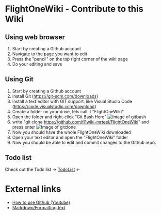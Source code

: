 # FlightOneWiki - Contribute to this Wiki

## Using web browser

1. Start by creating a Github account
2. Navigate to the page you want to edit
3. Press the "pencil" on the top right corner of the wiki page
4. Do your editing and save


## Using Git

1. Start by creating a Github account
2. Install Git (<a href='https://git-scm.com/downloads' target='_BLANK'>https://git-scm.com/downloads</a>)
3. Install a text editor with GIT support, like Visual Studio Code (<a href='https://code.visualstudio.com/download' target='_BLANK'>https://code.visualstudio.com/download</a>)
4. Create a folder on your drive, lets call it "FlightOneWiki"
5. Open the folder and right-click "Git Bash Here"
![Image of gitbash](https://github.com/fl1wiki-mrteel/FlightOneWiki/blob/main/IMG/gitbash.PNG)
6. write "git clone https://github.com/fl1wiki-mrteel/FlightOneWiki" and press enter
![Image of gitclone](https://github.com/fl1wiki-mrteel/FlightOneWiki/blob/main/IMG/gitclone.PNG)
7. Now you should have the whole FlightOneWiki downloaded
8. Open your text editor and open the "FlightOneWiki" folder
9. Now you should be able to edit and commit changes to the Github repo.

## Todo list

Check out the Todo list -> [TodoList](https://github.com/fl1wiki-mrteel/FlightOneWiki/blob/main/Contribute/Todolist.md) <-

# External links
- <a href='https://www.youtube.com/watch?v=iv8rSLsi1xo' target='_BLANK'>How to use Github (Youtube)</a>
- <a href='https://guides.github.com/features/mastering-markdown/' target='_BLANK'>Markdown/Formatting text</a>


